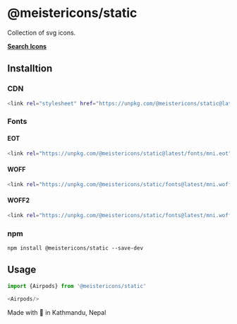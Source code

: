 # @meistericons/static

Collection of svg icons.

[**Search Icons**](https://meistericons.com)

## Installtion

### CDN

```bash
<link rel="stylesheet" href="https://unpkg.com/@meistericons/static@latest/fonts/mni.css">
```

### Fonts

#### EOT

```bash
<link rel="https://unpkg.com/@meistericons/static@latest/fonts/mni.eot">
```

#### WOFF

```bash
<link rel="https://unpkg.com/@meistericons/static/fonts@latest/mni.woff">
```

#### WOFF2

```bash
<link rel="https://unpkg.com/@meistericons/static/fonts@latest/mni.woff2">
```

### npm

```npm
npm install @meistericons/static --save-dev
```

## Usage

```js
import {Airpods} from '@meistericons/static'

<Airpods/>
```

Made with 💝 in Kathmandu, Nepal
